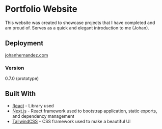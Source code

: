 # Portfolio Website

This website was created to showcase projects that I have completed and am proud of.
Serves as a quick and elegant introduction to me (Johan).

## Deployment

[johanhernandez.com](https://johanhernandez.com)

### Version
0.7.0 (prototype)

## Built With

- [React](https://react.dev/) - Library used
- [Next.js](https://nextjs.org/) - React framework used to bootstrap application, static exports, and dependency management 
- [TailwindCSS](https://tailwindcss.com/) - CSS framework used to make a beautiful UI